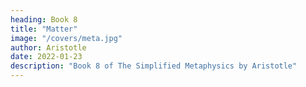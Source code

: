 ```yaml
---
heading: Book 8
title: "Matter"
image: "/covers/meta.jpg"
author: Aristotle
date: 2022-01-23
description: "Book 8 of The Simplified Metaphysics by Aristotle"
---
```

